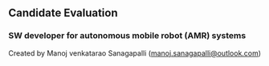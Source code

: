 ## Candidate Evaluation
### SW developer for autonomous mobile robot (AMR) systems

Created by Manoj venkatarao Sanagapalli (manoj.sanagapalli@outlook.com)
